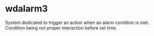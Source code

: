 # wdalarm3
System dedicated to trigger an action when an alarm condition is met. Condition being not proper interaction before set time.
